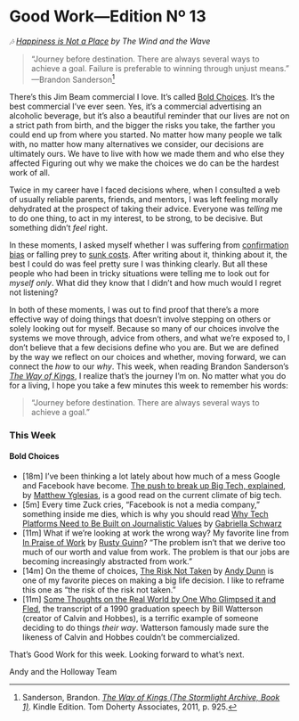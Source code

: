 # Good Work—Edition Nº 13

*🎶 [Happiness is Not a Place](https://open.spotify.com/track/63iSkVYY8Qv8pMrIRyT1ES?si=FXzzYeiMQW27vWoYWMr7mA) by The Wind and the Wave*

> “Journey before destination. There are always several ways to achieve a goal. Failure is preferable to winning through unjust means.” —Brandon Sanderson[^1]

There’s this Jim Beam commercial I love. It’s called [Bold Choices](https://www.youtube.com/watch?v=wYXFLX2vB-Q). It’s the best commercial I’ve ever seen. Yes, it’s a commercial advertising an alcoholic beverage, but it’s also a beautiful reminder that our lives are not on a strict path from birth, and the bigger the risks you take, the farther you could end up from where you started. No matter how many people we talk with, no matter how many alternatives we consider, our decisions are ultimately ours. We have to live with how we made them and who else they affected Figuring out why we make the choices we do can be the hardest work of all.

Twice in my career have I faced decisions where, when I consulted a web of usually reliable parents, friends, and mentors, I was left feeling morally dehydrated at the prospect of taking their advice. Everyone was *telling* me to do one thing, to act in my interest, to be strong, to be decisive. But something didn’t *feel* right.

In these moments, I asked myself whether I was suffering from [confirmation bias](https://en.wikipedia.org/wiki/Confirmation_bias) or falling prey to [sunk costs](https://en.wikipedia.org/wiki/Sunk_cost). After writing about it, thinking about it, the best I could do was feel pretty sure I was thinking clearly. But all these people who had been in tricky situations were telling me to look out for *myself only*. What did they know that I didn’t and how much would I regret not listening?

In both of these moments, I was out to find proof that there’s a more effective way of doing things that doesn’t involve stepping on others or solely looking out for myself. Because so many of our choices involve the systems we move through, advice from others, and what we’re exposed to, I don’t believe that a few decisions define who you are. But we are defined by the way we reflect on our choices and whether, moving forward, we can connect the *how* to our *why*. This week, when reading Brandon Sanderson’s [*The Way of Kings*](https://www.amazon.com/Way-Kings-Brandon-Sanderson/dp/0765365278), I realize that’s the journey I’m on. No matter what you do for a living, I hope you take a few minutes this week to remember his words:

> “Journey before destination. There are always several ways to achieve a goal.”

### This Week

#### Bold Choices

- [18m] I’ve been thinking a lot lately about how much of a mess Google and Facebook have become. [The push to break up Big Tech, explained](https://www.vox.com/recode/2019/5/3/18520703/big-tech-break-up-explained), by [Matthew Yglesias](https://twitter.com/mattyglesias), is a good read on the current climate of big tech.
- [5m] Every time Zuck cries, “Facebook is not a media company,” something inside me dies, which is why you should read [Why Tech Platforms Need to Be Built on Journalistic Values](https://niemanreports.org/articles/why-tech-platforms-need-to-be-built-on-journalistic-values/) by [Gabriella Schwarz](https://twitter.com/gabyaschwarz)
- [11m] What if we’re looking at work the wrong way? My favorite line from [In Praise of Work](https://www.epsilontheory.com/in-praise-of-work/) by [Rusty Guinn](https://twitter.com/WRGuinn)? “The problem isn’t that we derive too much of our worth and value from work. The problem is that our jobs are becoming increasingly abstracted from work.”
- [14m] On the theme of choices, [The Risk Not Taken](https://medium.com/@dunn/the-risk-not-taken-40cf0a8919cb) by [Andy Dunn](https://twitter.com/dunn) is one of my favorite pieces on making a big life decision. I like to reframe this one as “the risk of the risk not taken.”
- [11m] [Some Thoughts on the Real World by One Who Glimpsed it and Fled](http://web.mit.edu/jmorzins/www/C-H-speech.html), the transcript of a 1990 graduation speech by Bill Watterson (creator of Calvin and Hobbes), is a terrific example of someone deciding to do things *their way*. Watterson famously made sure the likeness of Calvin and Hobbes couldn’t be commercialized.

That’s Good Work for this week. Looking forward to what’s next.

Andy and the Holloway Team

[^1]: Sanderson, Brandon. [*The Way of Kings (The Stormlight Archive, Book 1)*](https://www.amazon.com/Way-Kings-Brandon-Sanderson/dp/0765365278). Kindle Edition. Tom Doherty Associates, 2011, p. 925.
